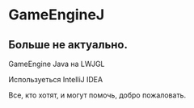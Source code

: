 # GameEngineJ

## Больше не актуально. 

  GameEngine Java на LWJGL
  
  Используеться IntelliJ IDEA
  
  Все, кто хотят, и могут помочь, добро пожаловать.
